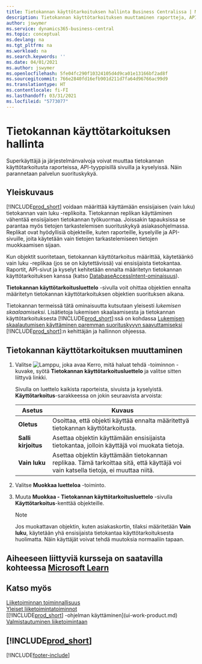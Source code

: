 ```yaml
---
title: Tietokannan käyttötarkoituksen hallinta Business Centralissa | Microsoft Docs
description: Tietokannan käyttötarkoituksen muuttaminen raportteja, API-sivuja ja kyselyjä varten.
author: jswymer
ms.service: dynamics365-business-central
ms.topic: conceptual
ms.devlang: na
ms.tgt_pltfrm: na
ms.workload: na
ms.search.keywords: ''
ms.date: 04/01/2021
ms.author: jswymer
ms.openlocfilehash: 5fe04fc290f10324105d4d9ca01e13166bf2ad8f
ms.sourcegitcommit: 766e2840fd16efb901d211d7fa64d96766ac99d9
ms.translationtype: HT
ms.contentlocale: fi-FI
ms.lasthandoff: 03/31/2021
ms.locfileid: "5773077"
---
```

# <a name="managing-database-access-intent"></a>Tietokannan käyttötarkoituksen hallinta 

Superkäyttäjä ja järjestelmänvalvoja voivat muuttaa tietokannan käyttötarkoitusta raporteissa, API-tyyppisillä sivuilla ja kyselyissä. Näin parannetaan palvelun suorituskykyä.

## <a name="overview"></a>Yleiskuvaus

[!INCLUDE[prod_short](includes/prod_short.md)] voidaan määrittää käyttämään ensisijaisen (vain luku) tietokannan vain luku -replikoita. Tietokannan replikan käyttäminen vähentää ensisijaisen tietokannan työkuormaa. Joissakin tapauksissa se parantaa myös tietojen tarkastelemisen suorituskykyä asiakasohjelmassa. Replikat ovat hyödyllisiä objekteille, kuten raporteille, kyselyille ja API-sivuille, joita käytetään vain tietojen tarkastelemiseen tietojen muokkaamisen sijaan.

Kun objektit suoritetaan, tietokannan käyttötarkoitus määrittää, käytetäänkö vain luku -replikaa (jos se on käytettävissä) vai ensisijaista tietokantaa. Raportit, API-sivut ja kyselyt kehitetään ennalta määritetyn tietokannan käyttötarkoituksen kanssa (katso [DatabaseAccessIntent-ominaisuus](/dynamics365/business-central/dev-itpro/developer/properties/devenv-dataaccessintent-property)).

**Tietokannan käyttötarkoitusluettelo** -sivulla voit ohittaa objektien ennalta määritetyn tietokannan käyttötarkoituksen objektien suorituksen aikana.

Tietokannan termeissä tätä ominaisuutta kutsutaan yleisesti *lukemisen skaalaamiseksi*. Lisätietoja lukemisen skaalaamisesta ja tietokannan käyttötarkoituksesta [!INCLUDE[prod_short](includes/prod_short.md)]:ssä on kohdassa [Lukemisen skaalautumisen käyttäminen paremman suorituskyvyn saavuttamiseksi](/dynamics365/business-central/dev-itpro/administration/database-read-scale-out-overview) [!INCLUDE[prod_short](includes/prod_short.md)]:n kehittäjän ja hallinnon ohjeessa.

## <a name="to-change-the-database-access-intent"></a>Tietokannan käyttötarkoituksen muuttaminen

1. Valitse ![Lamppu, joka avaa Kerro, mitä haluat tehdä -toiminnon](media/ui-search/search_small.png "Kerro, mitä haluat tehdä") -kuvake, syötä **Tietokannan käyttötarkoitusluettelo** ja valitse sitten liittyvä linkki.

    Sivulla on luettelo kaikista raporteista, sivuista ja kyselyistä. **Käyttötarkoitus**-sarakkeessa on jokin seuraavista arvoista:

    |**Asetus**|**Kuvaus**|  
    |------------|-------------|  
    |**Oletus**|Osoittaa, että objekti käyttää ennalta määritettyä tietokannan käyttötarkoitusta.|
    |**Salli kirjoitus**|Asettaa objektin käyttämään ensisijaista tietokantaa, jolloin käyttäjä voi muokata tietoja.|
    |**Vain luku**|Asettaa objektin käyttämään tietokannan replikaa. Tämä tarkoittaa sitä, että käyttäjä voi vain katsella tietoja, ei muuttaa niitä.|

2. Valitse **Muokkaa luetteloa** -toiminto.

3. Muuta **Muokkaa - Tietokannan käyttötarkoitusluettelo** -sivulla **Käyttötarkoitus**-kenttää objekteille.

    > [!NOTE]
    > Jos muokattavan objektin, kuten asiakaskortin, tilaksi määritetään **Vain luku**, käytetään yhä ensisijaista tietokantaa käyttötarkoituksesta huolimatta. Näin käyttäjät voivat tehdä muutoksia normaaliin tapaan.

## <a name="see-related-training-at-microsoft-learn"></a>Aiheeseen liittyviä kursseja on saatavilla kohteessa [Microsoft Learn](/learn/paths/deploy-configure-dynamics-365-business-central/)

## <a name="see-also"></a>Katso myös
[Liiketoiminnan toiminnallisuus](across-business-functionality.md)  
[Yleiset liiketoimintatoiminnot](ui-across-business-areas.md)  
[[!INCLUDE[prod_short](includes/prod_short.md)] -ohjelman käyttäminen](ui-work-product.md)  
[Valmistautuminen liiketoimintaan](ui-get-ready-business.md)    

## [!INCLUDE[prod_short](includes/free_trial_md.md)]  


[!INCLUDE[footer-include](includes/footer-banner.md)]